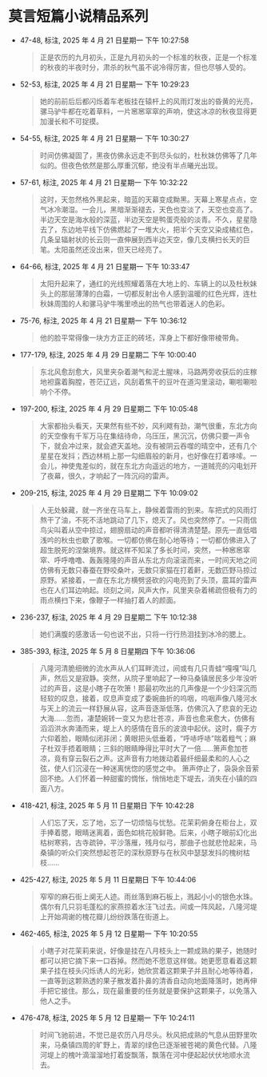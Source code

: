 # 莫言短篇小说精品系列


-   47-48, 标注, 2025 年 4 月 21 日星期一 下午 10:27:58

    > 正是农历的九月初头，正是九月初头的一个标准的秋夜，正是一个标准的秋夜的半夜时分，肃杀的秋气虽不说冷得厉害，但也尽够人受的。

<!--listend-->

-   52-53, 标注, 2025 年 4 月 21 日星期一 下午 10:29:23

    > 她的前前后后都闪烁着车老板挂在辕杆上的风雨灯发出的昏黄的光亮，骡马驴牛都在吃着草料，一片窸窸窣窣的声响，使这冰凉的秋夜显得更加漫长和不可捉摸。

<!--listend-->

-   54-55, 标注, 2025 年 4 月 21 日星期一 下午 10:30:27

    > 时间仿佛凝固了，黑夜仿佛永远走不到尽头似的，杜秋妹仿佛等了几年似的。但夜色依然是那么厚重沉郁，绝没有半点曦光出现。

<!--listend-->

-   57-61, 标注, 2025 年 4 月 21 日星期一 下午 10:32:22

    > 这时，天忽然格外黑起来，暗蓝的天幕变成黝黑。天幕上寒星点点，空气冰冷潮湿。一会儿，黑暗渐渐褪去，天色也变淡了，天空也变高了。半边天空是海水般的深蓝，半边天空是鸭蛋壳般的淡青。不久，星星隐去了，东边地平线下仿佛燃起了一堆大火，把半个天空又染成橘红色，几条呈辐射状的长云则一直伸展到西半边天空，像几支横扫长天的巨笔。太阳虽然还没出来，但天已经亮了。

<!--listend-->

-   64-66, 标注, 2025 年 4 月 21 日星期一 下午 10:33:47

    > 太阳升起来了，通红的光线照耀着落在大地上的、车辆上的以及杜秋妹头上的那层薄薄的白霜，一切都反射出令人感到温暖的红色光辉，连杜秋妹周围的人和骡马驴牛嘴里喷出的热气也带着迷人的色彩。

<!--listend-->

-   75-76, 标注, 2025 年 4 月 21 日星期一 下午 10:36:12

    > 他的脸平常得像一块方方正正的砖坯，浑身上下都好像带棱带角。

<!--listend-->

-   177-179, 标注, 2025 年 4 月 29 日星期二 下午 10:00:40

    > 东北风愈刮愈大，风里夹杂着潮气和泥土腥味，马路两旁收获后的庄稼地袒露着胸膛，苍茫辽远，风刮着焦干的豆叶在道沟里滚动，唰啦唰啦响个不停。

<!--listend-->

-   197-200, 标注, 2025 年 4 月 29 日星期二 下午 10:05:48

    > 大家都抬头看天，天果然有些不妙，风利飕有劲，潮气很重，东北方向的天空像有千军万马在集结待命，乌压压，黑沉沉，仿佛只要一声令下，就会冲过来，就会遮天盖地。没有被阴云吞噬的晴空中，还有几个星星在发抖；西边林梢上那一勾细眉般的新月，也好像在打着哆嗦。一会儿，神使鬼差似的，就在东北方向遥远的地方，一道贼亮的闪电划开了夜幕，很久，才响起了一阵沉闷的雷声。

<!--listend-->

-   209-215, 标注, 2025 年 4 月 29 日星期二 下午 10:09:02

    > 人无处躲藏，就一齐坐在马车上，静候着雷雨的到来。车把式的风雨灯熬干了油，不死不活地跳动了几下，熄灭了。风也突然停了。一只雨信鸟尖叫着从空中掠过，翅膀扇动的声音都听得清清楚楚。原先一直低唱浅吟的秋虫也歇了歌喉。一切都仿佛在耐心地等待；一切都仿佛进入了超生脱死的涅槃境界。就这样不知呆了多长时间，突然，一种窸窸窣窣、呼呼噜噜、轰轰隆隆的声音从东北方向滚滚而来，一时间天地之间仿佛有无数只春蚕在野咬桑叶，无数只家猫在打着鼾，无数匹野马掠过原野。紧接着，一直在东北方横劈竖砍的闪电亮到了头顶，震耳的雷声也在人们耳边响起。顷刻之间，风声大作，风里夹杂着稀疏但极有力的雨点横扫下来，像鞭子一样抽打着人的颜面。

<!--listend-->

-   236-237, 标注, 2025 年 4 月 29 日星期二 下午 10:12:38

    > 她们满腹的感激话一句也说不出，只将一行行热泪挂到冰冷的腮上。

-   385-393, 标注, 2025 年 5 月 8 日星期四 下午 10:36:06

    > 八隆河清脆细微的流水声从人们耳畔流过，间或有几只青蛙“嘎嘎”叫几声，然后又是寂静。突然，从院子里响起了一种马桑镇居民多少年没听过的声音，这是小瞎子在吹箫！那最初吹出的几声像是一个少妇深沉而轻软的叹息，接着，叹息声变成了委婉曲折的呜咽，呜咽声像八隆河水与天上的流云一样舒展从容，这声音逐渐低落，仿佛沉入了悲哀的无边大海……忽而，凄楚婉转一变又为悲壮苍凉，声音也愈来愈大，仿佛有滔滔洪水奔涌而来，堤上人的感情在音乐的波浪中起伏。这时，瘸子方六仰着脸，眼睛似闭非闭；黄眼把头低垂着，“呼哧呼哧”喘着粗气；麻子杜双手捂着眼睛；三斜的眼睛睁得比平时大了一倍……箫声愈加苍凉，竟有穿云裂石之声。这声音有力地拨动着最纤细最柔和的人心之弦，使人们沉浸在一种迷离恍惚的感觉之中。 箫声停止了，袅袅余音萦回不绝。人们怀着一种甜蜜的惆怅，悄悄地走下堤去，消失在小镇的四面八方。

-   418-421, 标注, 2025 年 5 月 11 日星期日 下午 10:42:28

    > 人们忘了天，忘了地，忘了一切烦恼与忧愁。花茉莉俯身在柜台上，双手捧着腮，眼睛迷离着，面色如桃花般鲜艳。后来，小瞎子眼前幻化出枯树寒鸦，古寺疏钟，平沙落雁，残月似弓，那曲子也就悲怆起来，马桑镇的听众们突然想起苍茫的深秋原野与在秋风中瑟瑟发抖的槐树枯枝……

<!--listend-->

-   425-427, 标注, 2025 年 5 月 11 日星期日 下午 10:44:06

    > 窄窄的麻石街上阒无人迹。雨丝落到麻石板上，溅起小小的银色水珠。偶尔有几只羽毛蓬松的家燕掠着水汪飞过去。间或一阵风起，八隆河堤上开始凋谢的槐花瓣儿纷纷跌落在街道上。

<!--listend-->

-   462-465, 标注, 2025 年 5 月 12 日星期一 下午 10:20:55

    > 小瞎子对花茉莉来说，好像是挂在八月枝头上一颗成熟的果子，她随时都可以把它摘下来一口吞掉。然而她不愿意这样做。她更愿意看着这颗果子挂在枝头闪烁诱人的光彩，她欣赏着这颗果子并且耐心地等待着，一直等到这颗熟透的果子散发着扑鼻的清香自动向地面降落时，她再伸手把它接住。那么，现在最重要的任务就是要保护这颗果子，以免落入他人之手。

-   476-478, 标注, 2025 年 5 月 12 日星期一 下午 10:24:11

    > 时间飞驰前进，不觉已是农历八月尽头。秋风把成熟的气息从田野里吹来，马桑镇四周的旷野上，青翠的绿色已逐渐被苍褐的黄色代替。八隆河堤上的槐叶滴溜溜地打着旋飘落，飘落在河中便起起伏伏地顺水流去。

